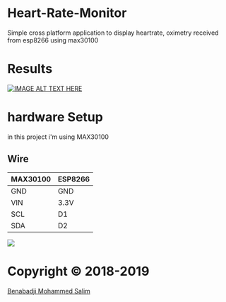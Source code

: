 # Heart-Rate-Monitor
Simple cross platform application to display heartrate, oximetry received from esp8266 using max30100

# Results
[![IMAGE ALT TEXT HERE](https://img.youtube.com/vi/w2Yk5D5gZwU/0.jpg)](https://www.youtube.com/watch?v=w2Yk5D5gZwU)

# hardware Setup
in this project i'm using MAX30100 

## Wire

| MAX30100 | ESP8266 |
|----------|---------|
| GND      | GND     |
| VIN      | 3.3V    |
| SCL      | D1      |
| SDA      | D2      |


![](https://github.com/salim97/Heart-Rate-Monitor/blob/master/Schematic%20esp8266%20max30100%20.png)


# Copyright © 2018-2019

[Benabadji Mohammed Salim](https://github.com/salim97)
